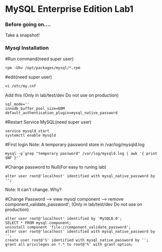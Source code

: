 # MySQL Enterprise Edition Lab1 

### Before going on.... ###
  Take a snapshot!
### Mysql Installation ###
#Run command(need super user)
```
rpm -Uhv /opt/packages/mysql/*.rpm
```
#edit(need super user)
```
vi /etc/my.cnf
```
Add this (Only in lab/test/dev Do not use on production)
```
sql_mode=''
innodb_buffer_pool_size=60M
default_authentication_plugin=mysql_native_password
```
#Restart Service MySQL(need super user)
```
service mysqld start
systemctl enable mysqld
```
#First login 
Note: A temporary password store in /var/log/mysqld.log 
```
mysql -p`grep "temporary password" /var/log/mysqld.log | awk '{ print $NF }'`
```
#Change password to Null(For easy to runing lab)
```
alter user root@'localhost' identified with mysql_native_password by '';
```
Note: It can't change. Why?  

#Change Password --> view mysql component --> remove component_validate_password'; (Only in lab/test/dev Do not use on production)
```
alter user root@'localhost' identified by 'MySQL8.0';
SELECT * FROM mysql.component;
uninstall component 'file://component_validate_password';
alter user root@'localhost' identified with mysql_native_password by '';
create user root@'%' identified with mysql_native_password by ''; grant all privileges on *.* to root@'%' with grant option;
```


